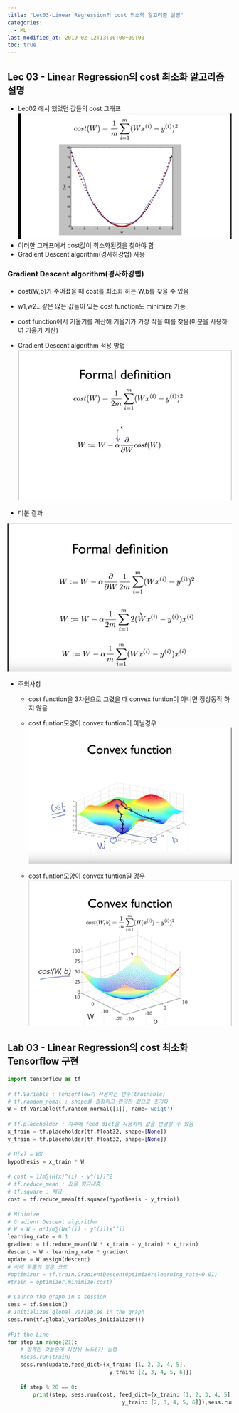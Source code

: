 ```yaml
---
title: "Lec03-Linear Regression의 cost 최소화 알고리즘 설명"
categories:
  - ML
last_modified_at: 2019-02-12T13:00:00+09:00
toc: true
---
```

## Lec 03 - Linear Regression의 cost 최소화 알고리즘 설명

  - Lec02 에서 했었던 값들의 cost 그래프
  ![Lec03-1](./image/Lec03-1.JPG)
  - 이러한 그래프에서 cost값이 최소화된것을 찾아야 함
  - Gradient Descent algorithm(경사하강법) 사용

  ### Gradient Descent algorithm(경사하강법)
  - cost(W,b)가 주어졌을 때 cost를 최소화 하는 W,b를 찾을 수 있음
  - w1,w2...같은 많은 값들이 있는 cost function도 minimize 가능
  - cost function에서 기울기를 계산해 기울기가 가장 작을 때를 찾음(미분을 사용하여 기울기 계산)

  - Gradient Descent algorithm 적용 방법
  ![Lec03-2](./image/Lec03-2.JPG)
  - 미분 결과

  ![Lec03-3](./image/Lec03-3.JPG)

   * 주의사항
     - cost function을 3차원으로 그렸을 때 convex funtion이 아니면 정상동작 하지 않음

     - cost funtion모양이 convex funtion이 아닐경우
     ![Lec03-4](./image/Lec03-4.JPG)
     - cost funtion모양이 convex funtion일 경우
     ![Lec03-5](./image/Lec03-5.JPG)

## Lab 03 - Linear Regression의 cost 최소화 Tensorflow 구현

  ```python
  import tensorflow as tf

  # tf.Variable : tensorflow가 사용하는 변수(trainable)
  # tf.random_nomal : shape를 결정히고 랜덤한 값으로 초기화
  W = tf.Variable(tf.random_normal([1]), name='weigt')

  # tf.placeholder : 차후에 feed_dict을 사용하여 값을 변경할 수 있음
  x_train = tf.placeholder(tf.float32, shape=[None])
  y_train = tf.placeholder(tf.float32, shape=[None])

  # H(x) = WX
  hypothesis = x_train * W

  # cost = 1/m∑(H(x)^(i) - y^(i))^2
  # tf.reduce_mean : 값을 평균내줌
  # tf.square : 제곱
  cost = tf.reduce_mean(tf.square(hypothesis - y_train))

  # Minimize
  # Gradient Descent algorithm
  # W = W - α*1/m∑(Wx^(i) - y^(i))x^(i)
  learning_rate = 0.1
  gradient = tf.reduce_mean((W * x_train - y_train) * x_train)
  descent = W - learning_rate * gradient
  update = W.assign(descent)
  # 아래 두줄과 같은 코드
  #optimizer = tf.train.GradientDescentOptimizer(learning_rate=0.01)
  #train = optimizer.minimize(cost)

  # Launch the graph in a session
  sess = tf.Session()
  # Initializes global variables in the graph
  sess.run(tf.global_variables_initializer())

  #Fit the Line
  for step in range(21):
      # 설계한 것들중에 최상위 노드(?) 실행
      #sess.run(train)
      sess.run(update,feed_dict={x_train: [1, 2, 3, 4, 5],
                                  y_train: [2, 3, 4, 5, 6]})

      if step % 20 == 0:
          print(step, sess.run(cost, feed_dict={x_train: [1, 2, 3, 4, 5],
                                      y_train: [2, 3, 4, 5, 6]}),sess.run(W))

  ```
